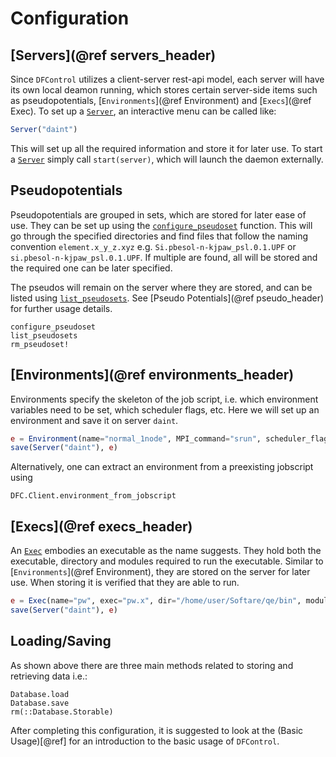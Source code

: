 # Configuration

## [Servers](@ref servers_header)
Since `DFControl` utilizes a client-server rest-api model, each server will have its own local deamon running, which stores
certain server-side items such as pseudopotentials, [`Environments`](@ref Environment) and [`Execs`](@ref Exec).
To set up a [`Server`](@ref), an interactive menu can be called like:
```julia
Server("daint")
```

This will set up all the required information and store it for later use. To start a [`Server`](@ref) simply call `start(server)`, which
will launch the daemon externally.


## Pseudopotentials
Pseudopotentials are grouped in sets, which are stored for later ease of use.
They can be set up using the [`configure_pseudoset`](@ref) function.
This will go through the specified directories and find files that follow the naming convention
`element.x_y_z.xyz` e.g. `Si.pbesol-n-kjpaw_psl.0.1.UPF` or `si.pbesol-n-kjpaw_psl.0.1.UPF`. 
If multiple are found, all will be stored and the required one can be later specified.

The pseudos will remain on the server where they are stored, and can be listed using [`list_pseudosets`](@ref).
See [Pseudo Potentials](@ref pseudo_header) for further usage details.

```@docs
configure_pseudoset
list_pseudosets
rm_pseudoset!
```

## [Environments](@ref environments_header)
Environments specify the skeleton of the job script, i.e. which environment variables need to be set, which scheduler flags, etc.
Here we will set up an environment and save it on server `daint`.
```julia
e = Environment(name="normal_1node", MPI_command="srun", scheduler_flags=["#SBATCH -N 1", "#SBATCH --partition=parallel"], exports=["OMP_NUM_THREADS=1"])
save(Server("daint"), e)
```
Alternatively, one can extract an environment from a preexisting jobscript using
```@docs
DFC.Client.environment_from_jobscript
```

## [Execs](@ref execs_header)
An [`Exec`](@ref) embodies an executable as the name suggests.
They hold both the executable, directory and modules required to run the executable.
Similar to [`Environments`](@ref Environment), they are stored on the server for later use. When storing it is verified that they are able to run.

```julia
e = Exec(name="pw", exec="pw.x", dir="/home/user/Softare/qe/bin", modules = ["intel", "intel-mpi", "intel-mkl"])
save(Server("daint"), e)
```


## Loading/Saving
As shown above there are three main methods related to storing and retrieving data i.e.:
```@docs
Database.load
Database.save
rm(::Database.Storable)
```

After completing this configuration, it is suggested to look at the (Basic Usage)[@ref] for an introduction to the basic usage of `DFControl`.

